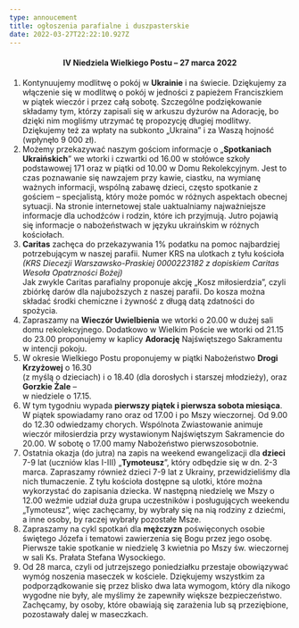 ```yaml
---
type: annoucement
title: ogłoszenia parafialne i duszpasterskie
date: 2022-03-27T22:22:10.927Z
---
```

<!--StartFragment-->

<h4 style="text-align:center;">IV Niedziela Wielkiego Postu – 27 marca 2022</h4>

1. Kontynuujemy modlitwę o pokój w **Ukrainie** i na świecie. Dziękujemy za włączenie się w modlitwę o pokój w jedności z papieżem Franciszkiem w piątek wieczór i przez całą sobotę. Szczególne podziękowanie składamy tym, którzy zapisali się w arkuszu dyżurów na Adorację, bo dzięki nim mogliśmy utrzymać tę propozycję długiej modlitwy. Dziękujemy też za wpłaty na subkonto „Ukraina” i za Waszą hojność (wpłynęło 9 000 zł).
2. Możemy przekazywać naszym gościom informacje o „**Spotkaniach Ukraińskich**” we wtorki i czwartki od 16.00 w stołówce szkoły podstawowej 171 oraz w piątki od 10.00 w Domu Rekolekcyjnym. Jest to czas poznawanie się nawzajem przy kawie, ciastku, na wymianę ważnych informacji, wspólną zabawę dzieci, często spotkanie z gościem – specjalistą, który może pomóc w różnych aspektach obecnej sytuacji. Na stronie internetowej stale uaktualniamy najważniejsze informacje dla uchodźców i rodzin, które ich przyjmują. Jutro pojawią się informacje o nabożeństwach w języku ukraińskim w różnych kościołach.
3. **Caritas** zachęca do przekazywania 1% podatku na pomoc najbardziej potrzebującym w naszej parafii. Numer KRS na ulotkach z tyłu kościoła *(KRS Diecezji Warszawsko-Praskiej 0000223182 z dopiskiem Caritas Wesoła Opatrzności Bożej)*\
   Jak zwykle Caritas parafialny proponuje akcję „Kosz miłosierdzia”, czyli zbiórkę darów dla najuboższych z naszej parafii. Do kosza można składać środki chemiczne i żywność z długą datą zdatności do spożycia.
4. Zapraszamy na **Wieczór Uwielbienia** we wtorki o 20.00 w dużej sali domu rekolekcyjnego. Dodatkowo w Wielkim Poście we wtorki od 21.15 do 23.00 proponujemy w kaplicy **Adorację** Najświętszego Sakramentu w intencji pokoju.
5. W okresie Wielkiego Postu proponujemy w piątki Nabożeństwo **Drogi Krzyżowej** o 16.30\
   (z myślą o dzieciach) i o 18.40 (dla dorosłych i starszej młodzieży), oraz **Gorzkie Żale** –\
   w niedziele o 17.15.
6. W tym tygodniu wypada **pierwszy piątek i pierwsza sobota miesiąca**. W piątek spowiadamy rano oraz od 17.00 i po Mszy wieczornej. Od 9.00 do 12.30 odwiedzamy chorych. Wspólnota Zwiastowanie animuje wieczór miłosierdzia przy wystawionym Najświętszym Sakramencie do 20.00. W sobotę o 17.00 mamy Nabożeństwo pierwszosobotnie. 
7. Ostatnia okazja (do jutra) na zapis na weekend ewangelizacji dla **dzieci** 7-9 lat (uczniów klas I-III) „**Tymoteusz**”, który odbędzie się w dn. 2-3 marca. Zapraszamy również dzieci 7-9 lat z Ukrainy, przewidzieliśmy dla nich tłumaczenie. Z tyłu kościoła dostępne są ulotki, które można wykorzystać do zapisania dziecka. W następną niedzielę we Mszy o 12.00 weźmie udział duża grupa uczestników i posługujących weekendu „Tymoteusz”, więc zachęcamy, by wybrały się na nią rodziny z dziećmi, a inne osoby, by raczej wybrały pozostałe Msze.
8. Zapraszamy na cykl spotkań dla **mężczyzn** poświęconych osobie świętego Józefa i tematowi zawierzenia się Bogu przez jego osobę. Pierwsze takie spotkanie w niedzielę 3 kwietnia po Mszy św. wieczornej w sali Ks. Prałata Stefana Wysockiego.
9. Od 28 marca, czyli od jutrzejszego poniedziałku przestaje obowiązywać wymóg noszenia maseczek w kościele. Dziękujemy wszystkim za podporządkowanie się przez blisko dwa lata wymogom, który dla nikogo wygodne nie były, ale myślimy że zapewniły większe bezpieczeństwo. Zachęcamy, by osoby, które obawiają się zarażenia lub są przeziębione, pozostawały dalej w maseczkach. 

<!--EndFragment-->